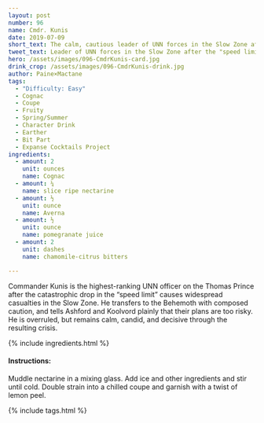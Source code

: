 ```yaml
---
layout: post
number: 96
name: Cmdr. Kunis
date: 2019-07-09
short_text: The calm, cautious leader of UNN forces in the Slow Zone after the "speed limit" drops.
tweet_text: Leader of UNN forces in the Slow Zone after the "speed limit" drops. He tells people when they're about to do something stupid & calmly deals with the aftermath when they don't listen. 
hero: /assets/images/096-CmdrKunis-card.jpg
drink_crop: /assets/images/096-CmdrKunis-drink.jpg
author: Paine×Mactane
tags:
  - "Difficulty: Easy"
  - Cognac
  - Coupe
  - Fruity
  - Spring/Summer
  - Character Drink
  - Earther
  - Bit Part
  - Expanse Cocktails Project
ingredients:
  - amount: 2
    unit: ounces
    name: Cognac
  - amount: ¼
    name: slice ripe nectarine
  - amount: ½
    unit: ounce
    name: Averna
  - amount: ½
    unit: ounce
    name: pomegranate juice
  - amount: 2
    unit: dashes
    name: chamomile-citrus bitters

---
```


Commander Kunis is the highest-ranking UNN officer on the Thomas Prince after the catastrophic drop in the “speed limit” causes widespread casualties in the Slow Zone. He transfers to the Behemoth with composed caution, and tells Ashford and Koolvord plainly that their plans are too risky. He is overruled, but remains calm, candid, and decisive through the resulting crisis.

{% include ingredients.html %}

#### Instructions:

Muddle nectarine in a mixing glass. Add ice and other ingredients and stir until cold. Double strain into a chilled coupe and garnish with a twist of lemon peel.

{% include tags.html %}
